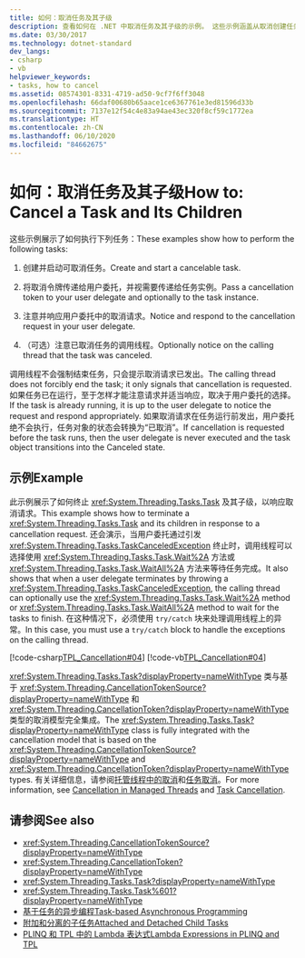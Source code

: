 ```yaml
---
title: 如何：取消任务及其子级
description: 查看如何在 .NET 中取消任务及其子级的示例。 这些示例涵盖从取消创建任务到通知任务取消的步骤。
ms.date: 03/30/2017
ms.technology: dotnet-standard
dev_langs:
- csharp
- vb
helpviewer_keywords:
- tasks, how to cancel
ms.assetid: 08574301-8331-4719-ad50-9cf7f6ff3048
ms.openlocfilehash: 66daf00680b65aace1ce6367761e3ed81596d33b
ms.sourcegitcommit: 7137e12f54c4e83a94ae43ec320f8cf59c1772ea
ms.translationtype: HT
ms.contentlocale: zh-CN
ms.lasthandoff: 06/10/2020
ms.locfileid: "84662675"
---
```

# <a name="how-to-cancel-a-task-and-its-children"></a><span data-ttu-id="1fefe-104">如何：取消任务及其子级</span><span class="sxs-lookup"><span data-stu-id="1fefe-104">How to: Cancel a Task and Its Children</span></span>
<span data-ttu-id="1fefe-105">这些示例展示了如何执行下列任务：</span><span class="sxs-lookup"><span data-stu-id="1fefe-105">These examples show how to perform the following tasks:</span></span>  
  
1. <span data-ttu-id="1fefe-106">创建并启动可取消任务。</span><span class="sxs-lookup"><span data-stu-id="1fefe-106">Create and start a cancelable task.</span></span>  
  
2. <span data-ttu-id="1fefe-107">将取消令牌传递给用户委托，并视需要传递给任务实例。</span><span class="sxs-lookup"><span data-stu-id="1fefe-107">Pass a cancellation token to your user delegate and optionally to the task instance.</span></span>  
  
3. <span data-ttu-id="1fefe-108">注意并响应用户委托中的取消请求。</span><span class="sxs-lookup"><span data-stu-id="1fefe-108">Notice and respond to the cancellation request in your user delegate.</span></span>  
  
4. <span data-ttu-id="1fefe-109">（可选）注意已取消任务的调用线程。</span><span class="sxs-lookup"><span data-stu-id="1fefe-109">Optionally notice on the calling thread that the task was canceled.</span></span>  
  
 <span data-ttu-id="1fefe-110">调用线程不会强制结束任务，只会提示取消请求已发出。</span><span class="sxs-lookup"><span data-stu-id="1fefe-110">The calling thread does not forcibly end the task; it only signals that cancellation is requested.</span></span> <span data-ttu-id="1fefe-111">如果任务已在运行，至于怎样才能注意请求并适当响应，取决于用户委托的选择。</span><span class="sxs-lookup"><span data-stu-id="1fefe-111">If the task is already running, it is up to the user delegate to notice the request and respond appropriately.</span></span> <span data-ttu-id="1fefe-112">如果取消请求在任务运行前发出，用户委托绝不会执行，任务对象的状态会转换为“已取消”。</span><span class="sxs-lookup"><span data-stu-id="1fefe-112">If cancellation is requested before the task runs, then the user delegate is never executed and the task object transitions into the Canceled state.</span></span>  
  
## <a name="example"></a><span data-ttu-id="1fefe-113">示例</span><span class="sxs-lookup"><span data-stu-id="1fefe-113">Example</span></span>  
 <span data-ttu-id="1fefe-114">此示例展示了如何终止 <xref:System.Threading.Tasks.Task> 及其子级，以响应取消请求。</span><span class="sxs-lookup"><span data-stu-id="1fefe-114">This example shows how to terminate a <xref:System.Threading.Tasks.Task> and its children in response to a cancellation request.</span></span> <span data-ttu-id="1fefe-115">还会演示，当用户委托通过引发 <xref:System.Threading.Tasks.TaskCanceledException> 终止时，调用线程可以选择使用 <xref:System.Threading.Tasks.Task.Wait%2A> 方法或 <xref:System.Threading.Tasks.Task.WaitAll%2A> 方法来等待任务完成。</span><span class="sxs-lookup"><span data-stu-id="1fefe-115">It also shows that when a user delegate terminates by throwing a <xref:System.Threading.Tasks.TaskCanceledException>, the calling thread can optionally use the <xref:System.Threading.Tasks.Task.Wait%2A> method or <xref:System.Threading.Tasks.Task.WaitAll%2A> method to wait for the tasks to finish.</span></span> <span data-ttu-id="1fefe-116">在这种情况下，必须使用 `try/catch` 块来处理调用线程上的异常。</span><span class="sxs-lookup"><span data-stu-id="1fefe-116">In this case, you must use a `try/catch` block to handle the exceptions on the calling thread.</span></span>  
  
 [!code-csharp[TPL_Cancellation#04](../../../samples/snippets/csharp/VS_Snippets_Misc/tpl_cancellation/cs/cancel1.cs#04)]
 [!code-vb[TPL_Cancellation#04](../../../samples/snippets/visualbasic/VS_Snippets_Misc/tpl_cancellation/vb/cancel1.vb#04)]  
  
 <span data-ttu-id="1fefe-117"><xref:System.Threading.Tasks.Task?displayProperty=nameWithType> 类与基于 <xref:System.Threading.CancellationTokenSource?displayProperty=nameWithType> 和 <xref:System.Threading.CancellationToken?displayProperty=nameWithType> 类型的取消模型完全集成。</span><span class="sxs-lookup"><span data-stu-id="1fefe-117">The <xref:System.Threading.Tasks.Task?displayProperty=nameWithType> class is fully integrated with the cancellation model that is based on the <xref:System.Threading.CancellationTokenSource?displayProperty=nameWithType> and <xref:System.Threading.CancellationToken?displayProperty=nameWithType> types.</span></span> <span data-ttu-id="1fefe-118">有关详细信息，请参阅[托管线程中的取消](../threading/cancellation-in-managed-threads.md)和[任务取消](task-cancellation.md)。</span><span class="sxs-lookup"><span data-stu-id="1fefe-118">For more information, see [Cancellation in Managed Threads](../threading/cancellation-in-managed-threads.md) and [Task Cancellation](task-cancellation.md).</span></span>  
  
## <a name="see-also"></a><span data-ttu-id="1fefe-119">请参阅</span><span class="sxs-lookup"><span data-stu-id="1fefe-119">See also</span></span>

- <xref:System.Threading.CancellationTokenSource?displayProperty=nameWithType>
- <xref:System.Threading.CancellationToken?displayProperty=nameWithType>
- <xref:System.Threading.Tasks.Task?displayProperty=nameWithType>
- <xref:System.Threading.Tasks.Task%601?displayProperty=nameWithType>
- [<span data-ttu-id="1fefe-120">基于任务的异步编程</span><span class="sxs-lookup"><span data-stu-id="1fefe-120">Task-based Asynchronous Programming</span></span>](task-based-asynchronous-programming.md)
- [<span data-ttu-id="1fefe-121">附加和分离的子任务</span><span class="sxs-lookup"><span data-stu-id="1fefe-121">Attached and Detached Child Tasks</span></span>](attached-and-detached-child-tasks.md)
- [<span data-ttu-id="1fefe-122">PLINQ 和 TPL 中的 Lambda 表达式</span><span class="sxs-lookup"><span data-stu-id="1fefe-122">Lambda Expressions in PLINQ and TPL</span></span>](lambda-expressions-in-plinq-and-tpl.md)
